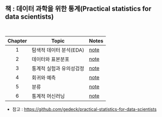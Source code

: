 ## 책 : 데이터 과학을 위한 통계(Practical statistics for data scientists)

<br> 

| Chapter | Topic | Notes |
|:-:|---|---|
|1|탐색적 데이터 분석(EDA)|[note](https://colab.research.google.com/github/sejin-sim/Practical_statistics/blob/main/1_%ED%83%90%EC%83%89%EC%A0%81_%EB%8D%B0%EC%9D%B4%ED%84%B0_%EB%B6%84%EC%84%9D(EDA).ipynb)|
|2|데이터와 표본분포|[note](https://colab.research.google.com/github/sejin-sim/Practical_statistics/blob/main/2_데이터와_표본분포.ipynb)|
|3|통계적 실험과 유의성검정|[note](https://colab.research.google.com/github/sejin-sim/Practical_statistics/blob/main/3_%ED%86%B5%EA%B3%84%EC%A0%81_%EC%8B%A4%ED%97%98%EA%B3%BC_%EC%9C%A0%EC%9D%98%EC%84%B1%EA%B2%80%EC%A0%95.ipynb)|
|4|회귀와 예측|[note](https://colab.research.google.com/github/sejin-sim/Practical_statistics/blob/main/4_%ED%9A%8C%EA%B7%80%EC%99%80_%EC%98%88%EC%B8%A1.ipynb)|
|5|분류|[note](https://colab.research.google.com/github/sejin-sim/Practical_statistics/blob/main/5_%EB%B6%84%EB%A5%98.ipynb)|
|6|통계적 머신러닝|[note](https://colab.research.google.com/github/sejin-sim/Practical_statistics/blob/main/6_%ED%86%B5%EA%B3%84%EC%A0%81_%EB%A8%B8%EC%8B%A0%EB%9F%AC%EB%8B%9D.ipynb)|

- 참고 : https://github.com/gedeck/practical-statistics-for-data-scientists
